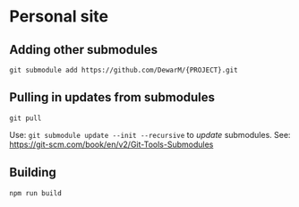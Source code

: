 # Personal site

## Adding other submodules

`git submodule add https://github.com/DewarM/{PROJECT}.git`

## Pulling in updates from submodules

`git pull`

Use: `git submodule update --init --recursive` to _update_ submodules. See: https://git-scm.com/book/en/v2/Git-Tools-Submodules

## Building

`npm run build`
